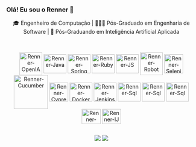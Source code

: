 ### Olá! Eu sou o Renner 👋

<div align="center">
🎓 Engenheiro de Computação | 👨🏻‍💻 Pós-Graduado em Engenharia de Software | 🤖 Pós-Graduando em Inteligência Artificial Aplicada
</div>



<!--
**rennernunes/rennernunes** is a ✨ _special_ ✨ repository because its `README.md` (this file) appears on your GitHub profile.

Here are some ideas to get you started:

- 🔭 I’m currently working on ...
- 🌱 I’m currently learning ...
- 👯 I’m looking to collaborate on ...
- 🤔 I’m looking for help with ...
- 💬 Ask me about ...
- 📫 How to reach me: ...
- 😄 Pronouns: ...
- ⚡ Fun fact: ...
-->
<!--
##

<div align="center">
  <a href="https://github.com/rennernunes">
  <img height="180em" src="https://github-readme-stats.vercel.app/api?username=rennernunes&show_icons=true&theme=slateorange&include_all_commits=true&count_private=true"/>
  <img height="180em" src="https://github-readme-stats.vercel.app/api/top-langs/?username=rennernunes&layout=compact&langs_count=7&theme=slateorange"/>
</div>
 
 ##
-->
  ##
  
<div style="display: inline_block" align="center"><br>
  <!--
##
  <img align="center" alt="Renner-Copilot" height="40" width="45" src="https://seeklogo.com/images/G/github-copilot-logo-C25AFBDF08-seeklogo.com.png">-->
  <img align="center" alt="Renner-OpenIA" height="60" width="60" src="https://img.icons8.com/?size=100&id=ka3InxFU3QZa&format=png&color=000000">
  <img align="center" alt="Renner-Java" height="50" width="60" src="https://cdn.jsdelivr.net/gh/devicons/devicon/icons/java/java-original-wordmark.svg">
  <img align="center" alt="Renner-Spring" height="50" width="60" src="https://cdn.jsdelivr.net/gh/devicons/devicon/icons/spring/spring-original-wordmark.svg">
  <img align="center" alt="Renner-Ruby" height="50" width="60" src="https://cdn.jsdelivr.net/gh/devicons/devicon/icons/ruby/ruby-plain-wordmark.svg">          
  <img align="center" alt="Renner-JS" height="50" width="60" src="https://cdn.jsdelivr.net/gh/devicons/devicon/icons/javascript/javascript-original.svg">
  <img align="center" alt="Renner-Robot" height="60" width="60" src="https://raw.githubusercontent.com/robotframework/visual-identity/master/logo/robot-framework.png">
  <img align="center" alt="Renner-Selenium" height="50" width="50" src="https://img.icons8.com/fluency/48/000000/selenium-test-automation.png">
  <img align="center" alt="Renner-Cucumber" height="90" width="90" src="https://cdn.jsdelivr.net/gh/devicons/devicon/icons/cucumber/cucumber-plain-wordmark.svg">
  <img align="center" alt="Renner-Cypress" height="50" width="50" src="https://cdn.jsdelivr.net/gh/devicons/devicon@latest/icons/cypressio/cypressio-original.svg">
  <img align="center" alt="Renner-Docker" height="50" width="60" src="https://cdn.jsdelivr.net/gh/devicons/devicon/icons/docker/docker-plain-wordmark.svg">
  <img align="center" alt="Renner-Jenkins" height="50" width="60" src="https://cdn.jsdelivr.net/gh/devicons/devicon/icons/jenkins/jenkins-original.svg">
  <img align="center" alt="Renner-Sql" height="50" width="60" src="https://cdn.jsdelivr.net/gh/devicons/devicon@latest/icons/oracle/oracle-original.svg">        
  <img align="center" alt="Renner-Sql" height="50" width="60" src="https://cdn.jsdelivr.net/gh/devicons/devicon/icons/mysql/mysql-original-wordmark.svg">
  <img align="center" alt="Renner-Sql" height="50" width="60" src="https://cdn.jsdelivr.net/gh/devicons/devicon@latest/icons/mongodb/mongodb-plain-wordmark.svg">         
  <img align="center" alt="Renner-VsCode" height="40" width="50" src="https://cdn.jsdelivr.net/gh/devicons/devicon/icons/vscode/vscode-original-wordmark.svg">
  <img align="center" alt="Renner-IJ" height="40" width="50" src="https://cdn.jsdelivr.net/gh/devicons/devicon@latest/icons/intellij/intellij-original.svg">
          
  
</div>
  
  ##
 
<div align="center"> 
  <a href = "mailto:rennercorrea@gmail.com"><img src="https://img.shields.io/badge/Gmail-D14836?style=for-the-badge&logo=gmail&logoColor=white" target="_blank"></a>
  <a href="https://www.linkedin.com/in/rennernunes" target="_blank"><img src="https://img.shields.io/badge/-LinkedIn-%230077B5?style=for-the-badge&logo=linkedin&logoColor=white" target="_blank"></a> 
 
             
 <!-- ![Snake animation](https://github.com/rennernunes/rennernunes/blob/output/github-contribution-grid-snake.svg) -->
 
</div>
